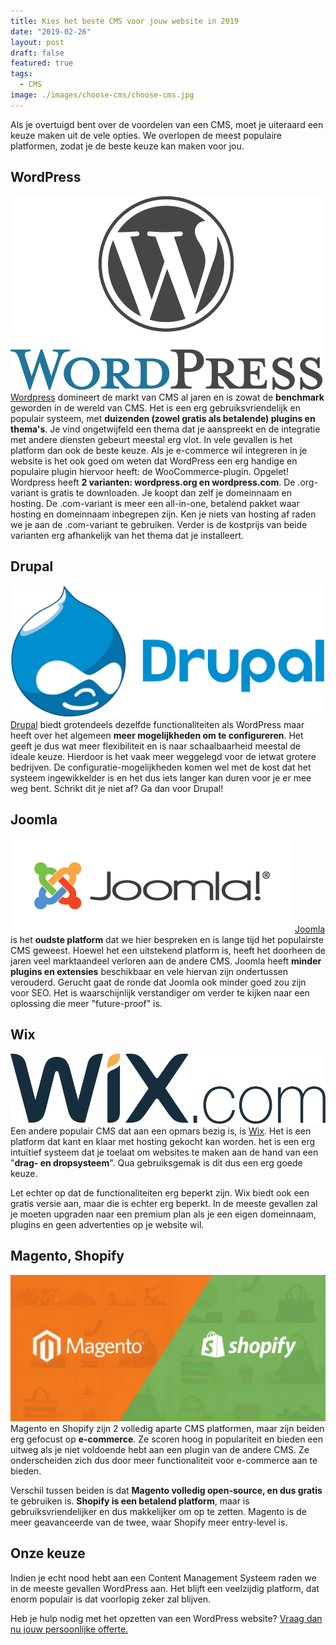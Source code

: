 ```yaml
---
title: Kies het beste CMS voor jouw website in 2019
date: "2019-02-26"
layout: post
draft: false
featured: true
tags:
  - CMS
image: ./images/choose-cms/choose-cms.jpg
---
```


Als je overtuigd bent over de voordelen van een CMS, moet je uiteraard een keuze maken uit de vele opties. We overlopen de meest populaire platformen, zodat je de beste keuze kan maken voor jou.

## WordPress

![wordpress-logo](./images/choose-cms/wordpress-logo.png)
[Wordpress](https://wordpress.org "WordPress CMS") domineert de markt van CMS al jaren en is zowat de **benchmark** geworden in de wereld van CMS. Het is een erg gebruiksvriendelijk en populair systeem, met **duizenden (zowel gratis als betalende) plugins en thema's**. Je vind ongetwijfeld een thema dat je aanspreekt en de integratie met andere diensten gebeurt meestal erg vlot. In vele gevallen is het platform dan ook de beste keuze. Als je e-commerce wil integreren in je website is het ook goed om weten dat WordPress een erg handige en populaire plugin hiervoor heeft: de WooCommerce-plugin.
Opgelet! Wordpress heeft **2 varianten: wordpress.org en wordpress.com**. De .org-variant is gratis te downloaden. Je koopt dan zelf je domeinnaam en hosting. De .com-variant is meer een all-in-one, betalend pakket waar hosting en domeinnaam inbegrepen zijn. Ken je niets van hosting af raden we je aan de .com-variant te gebruiken. Verder is de kostprijs van beide varianten erg afhankelijk van het thema dat je installeert.

## Drupal

![Drupal logo](./images/choose-cms/drupal_logo.png)
[Drupal](https://www.drupal.org) biedt grotendeels dezelfde functionaliteiten als WordPress maar heeft over het algemeen **meer mogelijkheden om te configureren**. Het geeft je dus wat meer flexibiliteit en is naar schaalbaarheid meestal de ideale keuze. Hierdoor is het vaak meer weggelegd voor de ietwat grotere bedrijven. De configuratie-mogelijkheden komen wel met de kost dat het systeem ingewikkelder is en het dus iets langer kan duren voor je er mee weg bent. Schrikt dit je niet af? Ga dan voor Drupal!

## Joomla

![Joomla logo](./images/choose-cms/joomla_logo.png)
[Joomla](https://www.joomla.org "Joomla CMS") is het **oudste platform** dat we hier bespreken en is lange tijd het populairste CMS geweest. Hoewel het een uitstekend platform is, heeft het doorheen de jaren veel marktaandeel verloren aan de andere CMS. Joomla heeft **minder plugins en extensies** beschikbaar en vele hiervan zijn ondertussen verouderd.
Gerucht gaat de ronde dat Joomla ook minder goed zou zijn voor SEO. Het is waarschijnlijk verstandiger om verder te kijken naar een oplossing die meer "future-proof" is.

## Wix

![Wix logo](./images/choose-cms/wix_logo.png)
Een andere populair CMS dat aan een opmars bezig is, is [Wix](https://www.wix.com/ "Wix CMS"). Het is een platform dat kant en klaar met hosting gekocht kan worden. het is een erg intuïtief systeem dat je toelaat om websites te maken aan de hand van een "**drag- en dropsysteem**". Qua gebruiksgemak is dit dus een erg goede keuze.

Let echter op dat de functionaliteiten erg beperkt zijn. Wix biedt ook een gratis versie aan, maar die is echter erg beperkt. In de meeste gevallen zal je moeten upgraden naar een premium plan als je een eigen domeinnaam, plugins en geen advertenties op je website wil.

## Magento, Shopify

![magento-shopify](./images/choose-cms/magento-shopify.jpg)
Magento en Shopify zijn 2 volledig aparte CMS platformen, maar zijn beiden erg gefocust op **e-commerce**. Ze scoren hoog in populariteit en bieden een uitweg als je niet voldoende hebt aan een plugin van de andere CMS. Ze onderscheiden zich dus door meer functionaliteit voor e-commerce aan te bieden.

Verschil tussen beiden is dat **Magento volledig open-source, en dus gratis** te gebruiken is. **Shopify is een betalend platform**, maar is gebruiksvriendelijker en dus makkelijker om op te zetten. Magento is de meer geavanceerde van de twee, waar Shopify meer entry-level is.

## Onze keuze

Indien je echt nood hebt aan een Content Management Systeem raden we in de meeste gevallen WordPress aan. Het blijft een veelzijdig platform, dat enorm populair is dat voorlopig zeker zal blijven.

Heb je hulp nodig met het opzetten van een WordPress website?
[Vraag dan nu jouw persoonlijke offerte.](/contact "Vraag je offerte aan")
